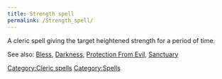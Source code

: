 ```yaml
---
title: Strength spell
permalink: /Strength_spell/
---
```


A cleric spell giving the target heightened strength for a period of
time.

See also: [Bless](Bless "wikilink"), [Darkness](Darkness "wikilink"),
[Protection From Evil](Protection_From_Evil "wikilink"),
[Sanctuary](Sanctuary "wikilink")

[Category:Cleric spells](Category:Cleric_spells "wikilink")
[Category:Spells](Category:Spells "wikilink")